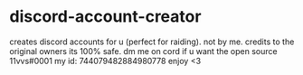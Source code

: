 # discord-account-creator
creates discord accounts for u (perfect for raiding). 
not by me. credits to the original owners its 100% safe. dm me on cord if u want the open source 11vvs#0001 my id: 744079482884980778 enjoy <3
